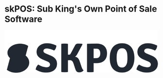 # skPOS: Sub King's Own Point of Sale Software
![Logo](https://github.com/conifer0us/skPOS/blob/main/server/images/logoDark.svg)
